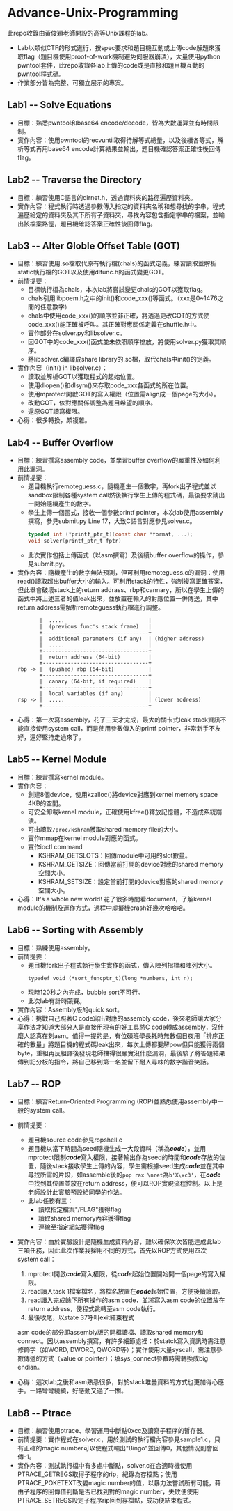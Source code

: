 # Advance-Unix-Programming
此repo收錄由黃俊穎老師開設的高等Unix課程的lab。  

- Lab以類似CTF的形式進行，按spec要求和題目機互動或上傳code解題來獲取flag（題目機使用proof-of-work機制避免伺服器崩潰），大量使用python pwntool套件，此repo收錄各lab上傳的code或是直接和題目機互動的pwntool程式碼。
- 作業部分皆為完整、可獨立展示的專案。

## Lab1 -- Solve Equations
- 目標：熟悉pwntool和base64 encode/decode，皆為大數運算並有時間限制。
- 實作內容：使用pwntool的recvuntil取得待解等式總量，以及後續各等式，解析等式再用base64 encode計算結果並輸出，題目機確認答案正確性後回傳flag。

## Lab2 -- Traverse the Directory
- 目標：練習使用C語言的dirnet.h，透過資料夾的路徑遍歷資料夾。
- 實作內容：程式執行時透過參數傳入指定的資料夾名稱和想尋找的字串，程式遍歷給定的資料夾及其下所有子資料夾，尋找內容包含指定字串的檔案，並輸出該檔案路徑，題目機確認答案正確性後回傳flag。

## Lab3 -- Alter Globle Offset Table (GOT)
- 目標：練習使用.so檔取代原有執行檔(chals)的函式定義，練習讀取並解析static執行檔的GOT以及使用dlfunc.h的函式變更GOT。
- 前情提要：
    - 目標執行檔為chals，本次lab將嘗試變更chals的GOT以獲取flag。
    - chals引用libpoem.h之中的init()和code_xxx()等函式。（xxx是0~1476之間的任意數字）
    - chals中使用code_xxx()的順序並非正確，將透過更改GOT的方式使code_xxx()能正確被呼叫。其正確對應關係定義在shuffle.h中。
    - 實作部分在solver.py和libsolver.c。
    - 因GOT中的code_xxx()函式並未依照順序排放，將使用solver.py獲取其順序。
    - 將libsolver.c編譯成share library的.so檔，取代chals中init()的定義。
- 實作內容（init() in libsolver.c）：
    - 讀取並解析GOT以獲取程式的起始位置。
    - 使用dlopen()和dlsym()來存取code_xxx各函式的所在位置。
    - 使用mprotect開啟GOT的寫入權限（位置需align成一個page的大小）。
    - 改動GOT，依對應關係調整為題目希望的順序。
    - 還原GOT讀寫權限。
- 心得：很多轉換，頗複雜。

## Lab4 -- Buffer Overflow
- 目標：練習撰寫assembly code，並學習buffer overflow的嚴重性及如何利用此漏洞。
- 前情提要：
    - 題目機執行remoteguess.c，隨機產生一個數字，再fork出子程式並以sandbox限制各種system call然後執行學生上傳的程式碼，最後要求猜出一開始隨機產生的數字。
    - 學生上傳一個函式，接收一個參數printf pointer，本次lab使用assembly撰寫，參見submit.py Line 17，大致C語言對應參見solver.c。
        ```c
        typedef int (*printf_ptr_t)(const char *format, ...);
        void solver(printf_ptr_t fptr)
        ```
    - 此次實作包括上傳函式（以asm撰寫）及後續buffer overflow的操作，參見submit.py。
- 實作內容：隨機產生的數字無法預測，但可利用remoteguess.c的漏洞：使用read()讀取超出buffer大小的輸入。可利用stack的特性，強制複寫正確答案，但此舉會破壞stack上的return addrass、rbp和cannary，所以在學生上傳的函式中將上述三者的值leak出來，並放置在輸入的對應位置一併傳送，其中return address需解析remoteguess執行檔進行調整。
    ```
           |  .....                           |
           |  (previous func's stack frame)   |
           +----------------------------------+
           |  additional parameters (if any)  | (higher address)
           |  .....                           |
           +----------------------------------+
           |  return address (64-bit)         |
           +----------------------------------+
    rbp -> |  (pushed) rbp (64-bit)           |
           +----------------------------------+
           |  canary (64-bit, if required)    |
           +----------------------------------+
           |  local variables (if any)        |
    rsp -> |  .....                           | (lower address)
           +----------------------------------+
    ```
- 心得：第一次寫assembly，花了三天才完成，最大的關卡式leak stack資訊不能直接使用system call，而是使用參數傳入的printf pointer，非常新手不友好，還好堅持走過來了。

## Lab5 -- Kernel Module
- 目標：練習撰寫kernel module。
- 實作內容：
    - 創建8個device，使用kzalloc()將device對應到kernel memory space 4KB的空間。
    - 可安全卸載kernel module，正確使用kfree()釋放記憶體，不造成系統崩潰。
    - 可由讀取```/proc/kshram```獲取shared memory file的大小。
    - 實作mmap在kernel module對應的函式。
    - 實作ioctl command
        - KSHRAM_GETSLOTS：回傳module中可用的slot數量。
        - KSHRAM_GETSIZE：回傳當前打開的device對應的shared memory空間大小。
        - KSHRAM_SETSIZE：設定當前打開的device對應的shared memory空間大小。
- 心得：It's a whole new world! 花了很多時間看document，了解kernel module的機制及運作方式，過程中虛擬機crash好幾次哈哈哈。

## Lab6 -- Sorting with Assembly
- 目標：熟練使用assembly。
- 前情提要：
    - 題目機fork出子程式執行學生實作的函式，傳入陣列指標和陣列大小。
        ```
        typedef void (*sort_funcptr_t)(long *numbers, int n);
        ```
    - 現時120秒之內完成，bubble sort不可行。
    - 此次lab有計時競賽。
- 實作內容：Assembly版的quick sort。
- 心得：挑戰自己照著C code寫出對應的assembly code，後來老師讓大家分享作法才知道大部分人是直接用現有的好工具將C code轉成assembly，沒什麼人認真在刻asm。值得一提的是，有位碩班學長耗時無數個日夜用「排序正確的數量」將題目機的程式碼leak出來，每次上傳都要解pow但只能獲得兩個byte，重組再反組譯後發現老師擋得很嚴實沒什麼漏洞，最後駭了將答題結果傳到記分板的指令，將自己移到第一名並留下耐人尋味的數字諧音笑話。

## Lab7 -- ROP
- 目標：練習Return-Oriented Programming (ROP)並熟悉使用assembly中一般的system call。
- 前情提要：
    - 題目機source code參見ropshell.c
    - 題目機以當下時間為seed隨機生成一大段資料（稱為***code***），並用mprotect限制***code***寫入權限，接著輸出作為seed的時間和***code***存放的位置，隨後stack接收學生上傳的內容，學生需根據seed生成***code***並在其中尋找所需的片段，如assemble後的```pop rax \nret```為```b'X\xc3'```，在***code***中找到其位置並放在return address，便可以ROP實現流程控制。以上是老師設計此實驗預設給同學的作法。
    - 此lab任務有三：
        - 讀取指定檔案"/FLAG"獲得flag
        - 讀取shared memory內容獲得flag
        - 連線至指定網站獲得flag
- 實作內容：由於實驗設計是隨機生成資料內容，難以確保次次皆能達成此lab三項任務，因此此次作業我採用不同的方式，首先以ROP方式使用四次system call：
    1. mprotect開啟***code***寫入權限，從***code***起始位置開始開一個page的寫入權限。
    2. read讀入task 1檔案檔名，將檔名放置在***code***起始位置，方便後續讀取。
    3. read讀入完成餘下所有操作的asm code，並將寫入asm code的位置放在return address，使程式跳轉至asm code執行。
    4. 最後收尾，以state 37呼叫exit結束程式
    
    asm code的部分即assembly版的開檔讀檔、讀取shared memory和connect。因以assembly撰寫，有許多細節處裡：於statck寫入資訊時需注意修飾字（如WORD, DWORD, QWORD等）；實作使用大量syscall，需注意參數傳遞的方式（value or pointer）；填sys_connect參數時需轉換成big endian。
- 心得：這次lab之後和asm熟悉很多，對於stack堆疊資料的方式也更加得心應手。一路彎彎繞繞，好感動又過了一關。

## Lab8 -- Ptrace
- 目標：練習使用ptrace、學習運用中斷點0xcc及讀寫子程序的暫存器。
- 前情提要：實作程式在solver.c，用於測試的執行檔內容參見sample1.c，只有正確的magic number可以使程式輸出"Bingo"並回傳0，其他情況則會回傳-1。
- 實作內容：測試執行檔中有多處中斷點，solver.c在合適時機使用PTRACE_GETREGS取得子程序的rip，紀錄為存檔點；使用PTRACE_POKETEXT改變magic number的值，以暴力法嘗試所有可能，藉由子程序的回傳值判斷是否已找到對的magic number，失敗便使用PTRACE_SETREGS設定子程序rip回到存檔點，成功便結束程式。